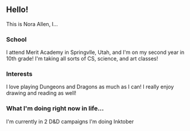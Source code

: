 ## Hello!

This is Nora Allen, I...

### School

I attend Merit Academy in Springvlle, Utah, and I'm on my second year in 10th grade!
I'm taking all sorts of CS, science, and art classes!

### Interests

I love playing Dungeons and Dragons as much as I can!
I really enjoy drawing and reading as well!

### What I'm doing right now in life...

I'm currently in 2 D&D campaigns
I'm doing Inktober

